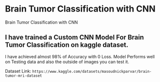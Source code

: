 # Brain Tumor Classification with CNN
Brain Tumor Classification with CNN

## I have trained a Custom CNN Model For Brain Tumor Classification on kaggle dataset.

I have achieved almost 98% of Accuracy with 0 Loss. Model Performs well on Testing data and also the outside of images you can test it.

Dataset Link: `https://www.kaggle.com/datasets/masoudnickparvar/brain-tumor-mri-dataset`
